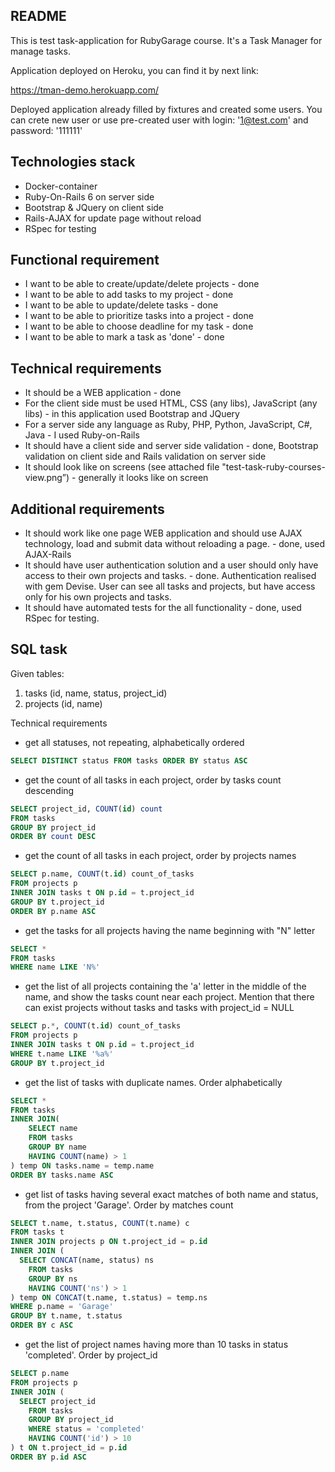 ## README

This is test task-application for RubyGarage course. It's a Task Manager for manage tasks.

Application deployed on Heroku, you can find it by next link:

https://tman-demo.herokuapp.com/

Deployed application already filled by fixtures and created some users.
You can crete new user or use pre-created user with login: '1@test.com' and password: '111111'

## Technologies stack

- Docker-container
- Ruby-On-Rails 6 on server side
- Bootstrap & JQuery on client side
- Rails-AJAX for update page without reload
- RSpec for testing


## Functional requirement

- I want to be able to create/update/delete projects - done
- I want to be able to add tasks to my project - done
- I want to be able to update/delete tasks - done
- I want to be able to prioritize tasks into a project - done
- I want to be able to choose deadline for my task - done
- I want to be able to mark a task as 'done' - done

## Technical requirements

- It should be a WEB application - done
- For the client side must be used HTML, CSS (any libs), 
  JavaScript (any libs) - in this application used Bootstrap and JQuery
- For a server side any language as Ruby, PHP, Python, 
  JavaScript, C#, Java - I used Ruby-on-Rails
- It should have a client side and server side validation - done, Bootstrap validation 
  on client side and Rails validation on server side
- It should look like on screens (see attached file 
  "test-task-ruby-courses-view.png”) - generally it looks like on screen

## Additional requirements

- It should work like one page WEB application and should use AJAX
  technology, load and submit data without reloading a page. - done, used AJAX-Rails
- It should have user authentication solution and a user should only
  have access to their own projects and tasks. - done. Authentication realised with gem Devise.
  User can see all tasks and projects, but have access only for his own projects and tasks.
- It should have automated tests for the all functionality - done, used RSpec for testing.


## SQL task

Given tables:

01. tasks (id, name, status, project_id)
02. projects (id, name)

Technical requirements

- get all statuses, not repeating, alphabetically ordered
```sql
SELECT DISTINCT status FROM tasks ORDER BY status ASC
```

- get the count of all tasks in each project, order by tasks count
descending
```sql
SELECT project_id, COUNT(id) count
FROM tasks
GROUP BY project_id
ORDER BY count DESC
```

- get the count of all tasks in each project, order by projects
names
```sql
SELECT p.name, COUNT(t.id) count_of_tasks
FROM projects p
INNER JOIN tasks t ON p.id = t.project_id
GROUP BY t.project_id
ORDER BY p.name ASC
```

- get the tasks for all projects having the name beginning with
"N" letter
```sql
SELECT *
FROM tasks
WHERE name LIKE 'N%'
```
- get the list of all projects containing the 'a' letter in the middle of
the name, and show the tasks count near each project. Mention
that there can exist projects without tasks and tasks with
project_id = NULL
```sql
SELECT p.*, COUNT(t.id) count_of_tasks
FROM projects p
INNER JOIN tasks t ON p.id = t.project_id
WHERE t.name LIKE '%a%'
GROUP BY t.project_id
```
- get the list of tasks with duplicate names. Order alphabetically
```sql
SELECT * 
FROM tasks 
INNER JOIN(
    SELECT name  
    FROM tasks  
    GROUP BY name  
    HAVING COUNT(name) > 1  
) temp ON tasks.name = temp.name
ORDER BY tasks.name ASC
```
- get list of tasks having several exact matches of both name and
status, from the project 'Garage'. Order by matches count
```sql
SELECT t.name, t.status, COUNT(t.name) c
FROM tasks t
INNER JOIN projects p ON t.project_id = p.id
INNER JOIN (
  SELECT CONCAT(name, status) ns
    FROM tasks
    GROUP BY ns
    HAVING COUNT('ns') > 1
) temp ON CONCAT(t.name, t.status) = temp.ns
WHERE p.name = 'Garage'
GROUP BY t.name, t.status
ORDER BY c ASC
```
- get the list of project names having more than 10 tasks in status
'completed'. Order by project_id
```sql
SELECT p.name
FROM projects p
INNER JOIN (
  SELECT project_id
    FROM tasks
    GROUP BY project_id
    WHERE status = 'completed'
    HAVING COUNT('id') > 10
) t ON t.project_id = p.id
ORDER BY p.id ASC
```
